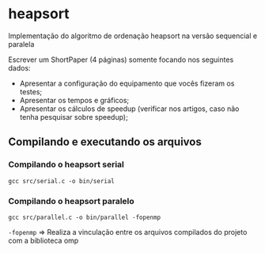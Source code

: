 # heapsort

Implementação do algoritmo de ordenação heapsort na versão sequencial e paralela

Escrever um ShortPaper (4 páginas) somente focando nos seguintes dados:

 - Apresentar a configuração do equipamento que vocês fizeram os testes;
 - Apresentar os tempos e gráficos;
 - Apresentar os cálculos de speedup (verificar nos artigos, caso não tenha pesquisar sobre speedup);

## Compilando e executando os arquivos

### Compilando o heapsort serial

`gcc src/serial.c -o bin/serial`

### Compilando o heapsort paralelo

`gcc src/parallel.c -o bin/parallel -fopenmp`

`-fopenmp` => Realiza a vinculação entre os arquivos compilados do projeto com a biblioteca omp
